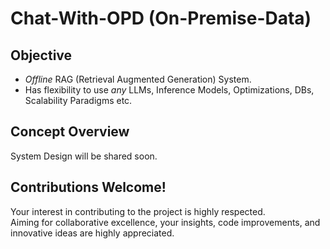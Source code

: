 # Chat-With-OPD (On-Premise-Data)

## Objective
- *Offline* RAG (Retrieval Augmented Generation) System.
- Has flexibility to use *any* LLMs, Inference Models, Optimizations, DBs, Scalability Paradigms etc. 

## Concept Overview
System Design will be shared soon.

## Contributions Welcome!
Your interest in contributing to the project is highly respected. 
<br>Aiming for collaborative excellence, your insights, code improvements, and innovative ideas are highly appreciated.

